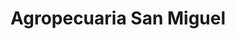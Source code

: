 ---
title: "Agropecuaria San Miguel"
url: /ayacucho/agropecuaria-san-miguel/
shop: Landwirtschaftlich
---